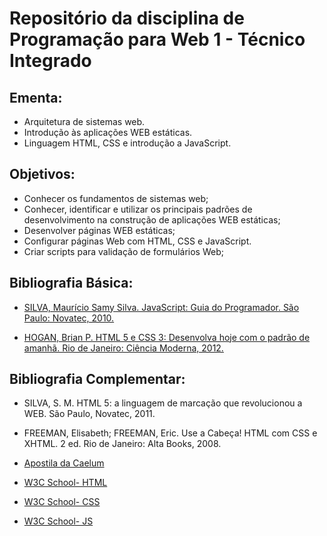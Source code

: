 # Repositório da disciplina de Programação para Web 1 - Técnico Integrado

## Ementa:
* Arquitetura de sistemas web. 
* Introdução às aplicações WEB estáticas. 
* Linguagem HTML, CSS e introdução a JavaScript.

## Objetivos:

* Conhecer os fundamentos de sistemas web;
* Conhecer, identificar e utilizar os principais padrões de desenvolvimento na construção de aplicações WEB estáticas;
* Desenvolver páginas WEB estáticas;
* Configurar páginas Web com HTML, CSS e JavaScript.
* Criar scripts para validação de formulários Web;

## Bibliografia Básica:

* [SILVA, Maurício Samy Silva. JavaScript: Guia do Programador. São Paulo: Novatec, 2010.](http://www.novatec.com.br/livros/javascript-guia-programador/)

* [HOGAN, Brian P. HTML 5 e CSS 3: Desenvolva hoje com o padrão de amanhã. Rio de Janeiro: Ciência Moderna, 2012.](http://www.submarino.com.br/produto/111427411/html-5-e-css3-desenvolva-hoje-com-o-padrao-de-amanha)

## Bibliografia Complementar:

* SILVA, S. M. HTML 5: a linguagem de marcação que revolucionou a WEB. São Paulo, Novatec, 2011.

* FREEMAN, Elisabeth; FREEMAN, Eric. Use a Cabeça! HTML com CSS e XHTML. 2 ed. Rio de Janeiro: Alta Books, 2008.

* [Apostila da Caelum](https://www.caelum.com.br/apostila-html-css-javascript/)

* [W3C School- HTML](https://www.w3schools.com/html/)

* [W3C School- CSS](https://www.w3schools.com/css/)

* [W3C School- JS](https://www.w3schools.com/js/)

